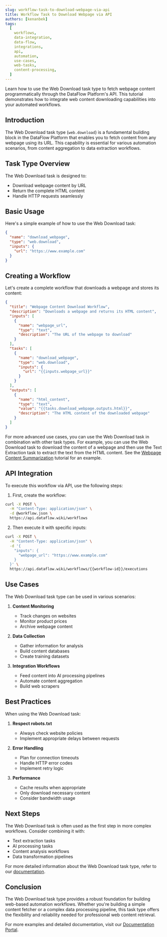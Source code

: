 ```yaml
---
slug: workflow-task-to-download-webpage-via-api
title: Workflow Task to Download Webpage via API
authors: [kenanbek]
tags:
  [
    workflows,
    data-integration,
    data-flow,
    integrations,
    api,
    automation,
    use-cases,
    web-tasks,
    content-processing,
  ]
---
```


Learn how to use the Web Download task type to fetch webpage content programmatically through the DataFlow Platform's API. This tutorial demonstrates how to integrate web content downloading capabilities into your automated workflows.

<!-- truncate -->

## Introduction

The Web Download task type (`web.download`) is a fundamental building block in the DataFlow Platform that enables you to fetch content from any webpage using its URL. This capability is essential for various automation scenarios, from content aggregation to data extraction workflows.

## Task Type Overview

The Web Download task is designed to:

- Download webpage content by URL
- Return the complete HTML content
- Handle HTTP requests seamlessly

## Basic Usage

Here's a simple example of how to use the Web Download task:

```json
{
  "name": "download_webpage",
  "type": "web.download",
  "inputs": {
    "url": "https://www.example.com"
  }
}
```

## Creating a Workflow

Let's create a complete workflow that downloads a webpage and stores its content:

```json
{
  "title": "Webpage Content Download Workflow",
  "description": "Downloads a webpage and returns its HTML content",
  "inputs": [
    {
      "name": "webpage_url",
      "type": "text",
      "description": "The URL of the webpage to download"
    }
  ],
  "tasks": [
    {
      "name": "download_webpage",
      "type": "web.download",
      "inputs": {
        "url": "{{inputs.webpage_url}}"
      }
    }
  ],
  "outputs": [
    {
      "name": "html_content",
      "type": "text",
      "value": "{{tasks.download_webpage.outputs.html}}",
      "description": "The HTML content of the downloaded webpage"
    }
  ]
}
```

For more advanced use cases, you can use the Web Download task in combination with other task types. For example, you can use the Web Download task to download the content of a webpage and then use the Text Extraction task to extract the text from the HTML content. See the [Webpage Content Summarization](/blog/workflow-to-summarize-webpage-content-via-api) tutorial for an example.

## API Integration

To execute this workflow via API, use the following steps:

1. First, create the workflow:

```bash
curl -X POST \
  -H "Content-Type: application/json" \
  -d @workflow.json \
  https://api.dataflow.wiki/workflows
```

2. Then execute it with specific inputs:

```bash
curl -X POST \
  -H "Content-Type: application/json" \
  -d '{
    "inputs": {
      "webpage_url": "https://www.example.com"
    }
  }' \
  https://api.dataflow.wiki/workflows/{{workflow-id}}/executions
```

## Use Cases

The Web Download task type can be used in various scenarios:

1. **Content Monitoring**

   - Track changes on websites
   - Monitor product prices
   - Archive webpage content

2. **Data Collection**

   - Gather information for analysis
   - Build content databases
   - Create training datasets

3. **Integration Workflows**
   - Feed content into AI processing pipelines
   - Automate content aggregation
   - Build web scrapers

## Best Practices

When using the Web Download task:

1. **Respect robots.txt**

   - Always check website policies
   - Implement appropriate delays between requests

2. **Error Handling**

   - Plan for connection timeouts
   - Handle HTTP error codes
   - Implement retry logic

3. **Performance**
   - Cache results when appropriate
   - Only download necessary content
   - Consider bandwidth usage

## Next Steps

The Web Download task is often used as the first step in more complex workflows. Consider combining it with:

- Text extraction tasks
- AI processing tasks
- Content analysis workflows
- Data transformation pipelines

For more detailed information about the Web Download task type, refer to our [documentation](/docs/task-types/web-download).

## Conclusion

The Web Download task type provides a robust foundation for building web-based automation workflows. Whether you're building a simple content fetcher or a complex data processing pipeline, this task type offers the flexibility and reliability needed for professional web content retrieval.

For more examples and detailed documentation, visit our [Documentation Portal](/docs).
